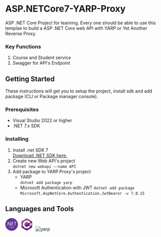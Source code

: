 # ASP.NETCore7-YARP-Proxy
ASP .NET Core Project for learning. Every one should be able to use this templae to build a ASP .NET Core web API with YARP or Yet Another Reverse Proxy.

### Key Functions 
1. Course and Student service
2. Swagger for API's Endpoint

## Getting Started
These instructions will get you to setup the project, install sdk and add package (CLI or Package manager console).

### Prerequisites
- Visual Studio 2022 or higher 
- .NET 7.x SDK 

### Installing
1.  Install .net SDK 7<br>
[Download .NET SDK here.](https://dotnet.microsoft.com/en-us/download/visual-studio-sdks)
2.  Create new Web API's project<br>
`dotnet new webapi –-name API`
3.  Add package to YARP.Proxy's project
     - YARP<br>
       `dotnet add package yarp`
     - Microsoft Authentication with JWT
       `dotnet add package Microsoft.AspNetCore.Authentication.JwtBearer -v 7.0.15`
## Languages and Tools
<div>
  <img src="https://github.com/devicons/devicon/blob/master/icons/dotnetcore/dotnetcore-original.svg" title="dotnet core" alt="dotnet core" width="40" height="40"/>&nbsp;
  <img src="https://github.com/devicons/devicon/blob/master/icons/csharp/csharp-original.svg" title="csharp" alt="csharp" width="40" height="40"/>&nbsp;
  <img src="https://tech.playgokids.com/static/e8a4378a27abb98db6f0f5314b64a399/f3583/migration-aspnet-with-yarp.png" title="yarp" alt="yarp" width="40" height="40"/>&nbsp;
</div>
